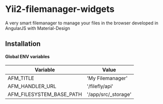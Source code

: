 Yii2-filemanager-widgets
========================
A very smart filemanager to manage your files in the browser developed in AngularJS with Material-Design

Installation
------------

#### Global ENV variables

Variable | Value
------------- | -------------
AFM_TITLE | 'My Filemanager'
AFM_HANDLER_URL | '/filefly/api'
AFM_FILESYSTEM_BASE_PATH | '/app/src/_storage'
